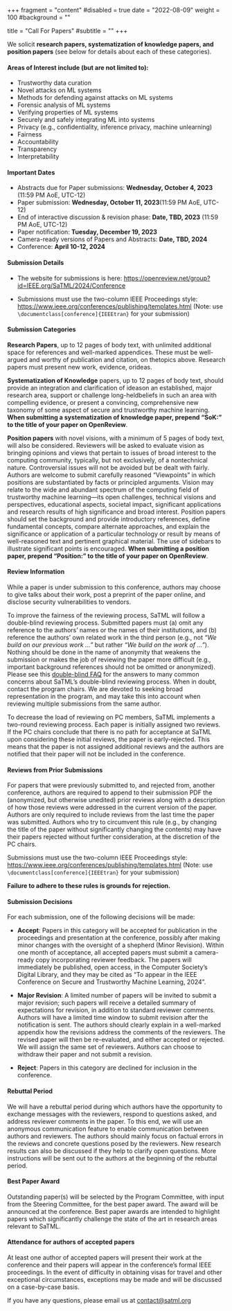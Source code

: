 +++
fragment = "content"
#disabled = true
date = "2022-08-09"
weight = 100
#background = ""

title = "Call For Papers"
#subtitle = ""
+++

We solicit **research papers, systematization of knowledge papers, and position papers** (see below for details about each of these categories).

#### Areas of Interest include (but are not limited to):

* Trustworthy data curation
* Novel attacks on ML systems
* Methods for defending against attacks on ML systems
* Forensic analysis of ML systems
* Verifying properties of ML systems
* Securely and safely integrating ML into systems
* Privacy (e.g., confidentiality, inference privacy, machine unlearning)
* Fairness
* Accountability
* Transparency
* Interpretability

#### Important Dates

* Abstracts due for Paper​ ​​submissions: **Wednesday, October 4, 2023** (11:59 PM AoE, UTC-12) 
* Paper​ ​submission: **Wednesday, October 11, 2023**(11:59 PM AoE, UTC-12) 
* End of interactive discussion & revision phase: **Date, TBD, 2023** (11:59 PM AoE, UTC-12) 
* Paper​ ​notification: **Tuesday, December 19, 2023** 
* Camera-ready​ ​versions​ of Papers and Abstracts: **Date, TBD, 2024**
* Conference: **April 10-12, 2024**

#### Submission Details

* The website for submissions is here: https://openreview.net/group?id=IEEE.org/SaTML/2024/Conference

* Submissions must use the two-column IEEE Proceedings style: https://www.ieee.org/conferences/publishing/templates.html (Note: use `\documentclass[conference]{IEEEtran}` for your submission)

#### Submission Categories

**Research Papers**, up to 12 pages of body text, with unlimited additional space for references and well-marked appendices. These must be well-argued and worthy of publication and​ ​citation,​ ​on​ ​the​ ​topics​ ​above.​ ​Research​ ​papers​ ​must​ ​present​ ​new​ ​work​, evidence, ​or​ ​ideas.

**Systematization of Knowledge** papers, up to 12 pages of body text, should ​provide​ ​an integration​ ​and​ ​clarification​ ​of​ ​ideas​ ​on​ ​an​ ​established,​ ​major​ ​research​ ​area,​ ​support​ ​or challenge​ ​long-held​ ​beliefs​ ​in​ ​such​ ​an​ ​area​ ​with​ ​compelling​ ​evidence,​ ​or​ ​present​ ​a convincing,​ ​comprehensive​ ​new​ ​taxonomy​ ​of​ ​some​ ​aspect​ ​of​ secure and trustworthy machine learning. **When submitting a systematization of knowledge paper, prepend “SoK:” to the title of your paper on OpenReview**.

**Position​ ​papers**​ ​with​ ​novel visions, with a minimum of 5 pages of body text, ​will​ ​also​ ​be​ ​considered.​ Reviewers will be asked to evaluate vision as bringing opinions and views that pertain to issues of broad interest to the computing community, typically, but not exclusively, of a nontechnical nature. Controversial issues will not be avoided but be dealt with fairly. Authors are welcome to submit carefully reasoned “Viewpoints” in which positions are substantiated by facts or principled arguments. Vision may relate to the wide and abundant spectrum of the computing field of trustworthy machine learning—its open challenges, technical visions and perspectives, educational aspects, societal impact, significant applications and research results of high significance and broad interest.  Position papers should set the background and provide introductory references, define fundamental concepts, compare alternate approaches, and explain the significance or application of a particular technology or result by means of well-reasoned text and pertinent graphical material. The use of sidebars to illustrate significant points is encouraged. **When submitting a position paper, prepend “Position:” to the title of your paper on OpenReview**.  

#### Review Information

While a paper is under submission to this conference, authors may choose to give talks about their work, post a preprint of the paper online, and disclose security vulnerabilities to vendors.

To improve the fairness of the reviewing process, SaTML will follow a double-blind reviewing process. Submitted papers must (a) omit any reference to the authors’ names or the names of their institutions, and (b) reference the authors’ own related work in the third person (e.g., not *“We build on our previous work …”* but rather *“We build on the work of …”*). Nothing should be done in the name of anonymity that weakens the submission or makes the job of reviewing the paper more difficult (e.g., important background references should not be omitted or anonymized). Please see this [double-blind FAQ](https://secdev.ieee.org/2019/double-blind-faq/) for the answers to many common concerns about SaTML’s double-blind reviewing process. When in doubt, contact the program chairs. We are devoted to seeking broad representation in the program, and may take this into account when reviewing multiple submissions from the same author. 

To decrease the load of reviewing on PC members, SaTML implements a two-round reviewing process. Each paper is initially assigned two reviews. If the PC chairs conclude that there is no path for acceptance at SaTML upon considering these initial reviews, the paper is early-rejected. This means that the paper is not assigned additional reviews and the authors are notified that their paper will not be included in the conference.

#### Reviews from Prior Submissions 

For papers that were previously submitted to, and rejected from, another conference, authors are required to append to their submission PDF the (anonymized, but otherwise unedited) prior reviews along with a description of how those reviews were addressed in the current version of the paper. Authors are only required to include reviews from the last time the paper was submitted. Authors who try to circumvent this rule (e.g., by changing the title of the paper without significantly changing the contents) may have their papers rejected without further consideration, at the discretion of the PC chairs. 

Submissions must use the two-column IEEE Proceedings style: https://www.ieee.org/conferences/publishing/templates.html (Note: use `\documentclass[conference]{IEEEtran}` for your submission)

**Failure to adhere to these rules is grounds for rejection.**

#### Submission Decisions 

For each submission, one of the following decisions will be made: 

* **Accept**: Papers in this category will be accepted for publication in the proceedings and presentation at the conference, possibly after making minor changes with the oversight of a shepherd (Minor Revision). Within one month of acceptance, all accepted papers must submit a camera-ready copy incorporating reviewer feedback. The papers will immediately be published, open access, in the Computer Society’s Digital Library, and they may be cited as “To appear in the IEEE Conference on Secure and Trustworthy Machine Learning, 2024”. 
* **Major Revision**: A limited number of papers will be invited to submit a major revision; such papers will receive a detailed summary of expectations for revision, in addition to standard reviewer comments. Authors will have a limited time window to submit revision after the notification is sent. The authors should clearly explain in a well-marked appendix how the revisions address the comments of the reviewers. The revised paper will then be re-evaluated, and either accepted or rejected. We will assign the same set of reviewers. Authors can choose to withdraw their paper and not submit a revision.  

* **Reject**: Papers in this category are declined for inclusion in the conference. 

#### Rebuttal Period 

We will have a rebuttal period during which authors have the opportunity to exchange messages with the reviewers, respond to questions asked, and address reviewer comments in the paper. To this end, we will use an anonymous communication feature to enable communication between authors and reviewers. The authors should mainly focus on factual errors in the reviews and concrete questions posed by the reviewers. New research results can also be discussed if they help to clarify open questions. More instructions will be sent out to the authors at the beginning of the rebuttal period. 

#### Best Paper Award 

Outstanding paper(s) will be selected by the Program Committee, with input from the Steering Committee, for the best paper award. The award will be announced at the conference. Best paper awards are intended to highlight papers which significantly challenge the state of the art in research areas relevant to SaTML. 

#### Attendance for authors of accepted papers

At least one author​ ​of​ ​accepted papers​ ​will​ ​present​ ​their​ ​work​ ​at​ ​the​ ​conference​ ​and​ ​their papers​ ​will​ ​appear​ ​in​ ​the​ ​conference’s​ ​formal​ ​IEEE​ ​proceedings. In the event of difficulty in obtaining visas for travel and other exceptional circumstances, exceptions may be made and will be discussed on a case-by-case basis.

If you have any questions, please email us at [contact@satml.org](mailto:contact@satml.org)